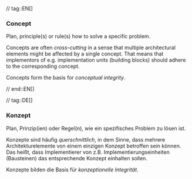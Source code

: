 // tag::EN[]
### Concept

Plan, principle(s) or rule(s) how to solve a specific problem.

Concepts are often _cross-cutting_ in a sense that multiple architectural
elements might be affected by a single concept. That means that implementors
of e.g. implementation units (building blocks) should adhere to the corresponding
concept.

Concepts form the basis for _conceptual integrity_.


// end::EN[]

// tag::DE[]
### Konzept

Plan, Prinzip(ien) oder Regel(n), wie ein spezifisches Problem zu
lösen ist.

Konzepte sind häufig *querschnittlich*, in dem Sinne, dass mehrere
Architekturelemente von einem einzigen Konzept betroffen sein können.
Das heißt, dass Implementierer von z.B. Implementierungseinheiten
(Bausteinen) das entsprechende Konzept einhalten sollen.

Konzepte bilden die Basis für *konzeptionelle Integrität*.

